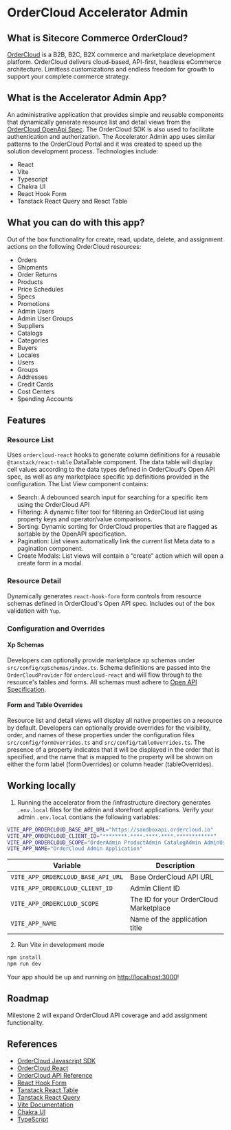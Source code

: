 # OrderCloud Accelerator Admin

## What is Sitecore Commerce OrderCloud?
[OrderCloud](https://ordercloud.io/discover/platform-overview) is a B2B, B2C, B2X commerce and marketplace development platform.
OrderCloud delivers cloud-based, API-first, headless eCommerce architecture. Limitless customizations and endless freedom for growth to support your complete commerce strategy.

## What is the Accelerator Admin App?
An administrative application that provides simple and reusable components that dynamically generate resource list and detail views from the [OrderCloud OpenApi Spec](https://api.ordercloud.io/v1/openapi/v3). The OrderCloud SDK is also used to facilitate authentication and authorization.  The Accelerator Admin app uses similar patterns to the OrderCloud Portal and it was created to speed up the solution development process.  Technologies include:

* React
* Vite
* Typescript
* Chakra UI
* React Hook Form
* Tanstack React Query and React Table

## What you can do with this app?
Out of the box functionality for create, read, update, delete, and assignment actions on the following OrderCloud resources:

* Orders
* Shipments
* Order Returns
* Products
* Price Schedules
* Specs
* Promotions
* Admin Users
* Admin User Groups
* Suppliers
* Catalogs
* Categories
* Buyers
* Locales
* Users
* Groups
* Addresses
* Credit Cards
* Cost Centers
* Spending Accounts

## Features

### Resource List
Uses `ordercloud-react` hooks to generate column definitions for a reusable `@tanstack/react-table` DataTable component.  The data table will display cell values according to the data types defined in OrderCloud's Open API spec, as well as any marketplace specific xp definitions provided in the configuration.  The List View component contains:

* Search: A debounced search input for searching for a specific item using the OrderCloud API
* Filtering: A dynamic filter tool for filtering an OrderCloud list using property keys and operator/value comparisons.
* Sorting: Dynamic sorting for OrderCloud properties that are flagged as sortable by the OpenAPI specification.
* Pagination: List views automatically link the current list Meta data to a pagination component.
* Create Modals: List views will contain a “create” action which will open a create form in a modal.

### Resource Detail
Dynamically generates `react-hook-form` form controls from resource schemas defined in OrderCloud's Open API spec.  Includes out of the box validation with `Yup`. 

### Configuration and Overrides

#### Xp Schemas
Developers can optionally provide marketplace xp schemas under `src/config/xpSchemas/index.ts`.  Schema definitions are passed into the `OrderCloudProvider` for `ordercloud-react` and will flow through to the resource's tables and forms. All schemas must adhere to [Open API Specification](https://swagger.io/specification).    

#### Form and Table Overrides
Resource list and detail views will display all native properties on a resource by default. Developers can optionally provide overrides for the visibility, order, and names of these properties under the configuration files `src/config/formOverrides.ts` and `src/config/tableOverrides.ts`. The presence of a property indicates that it will be displayed in the order that is specified, and the name that is mapped to the property will be shown on either the form label (formOverrides) or column header (tableOverrides).
  

## Working locally
1. Running the accelerator from the /infrastructure directory generates `.env.local` files for the admin and storefront applications.  Verify your admin `.env.local` contians the following variables:

```bash
VITE_APP_ORDERCLOUD_BASE_API_URL="https://sandboxapi.ordercloud.io"
VITE_APP_ORDERCLOUD_CLIENT_ID="********-****-****-****-************"
VITE_APP_ORDERCLOUD_SCOPE="OrderAdmin ProductAdmin CatalogAdmin AdminUserAdmin AdminUserGroupAdmin SupplierAdmin BuyerAdmin"
VITE_APP_NAME="OrderCloud Admin Application"
```
| Variable                            | Description                                                                                                       |
| ----------------------------------- | ----------------------------------------------------------------------------------------------------------------- |
| `VITE_APP_ORDERCLOUD_BASE_API_URL`  | Base OrderCloud API URL                                          |
| `VITE_APP_ORDERCLOUD_CLIENT_ID`     | Admin Client ID                                                                                                   |
| `VITE_APP_ORDERCLOUD_SCOPE`         | The ID for your OrderCloud Marketplace                                                                            |
| `VITE_APP_NAME`                     | Name of the application title                                                                                     |

2. Run Vite in development mode
```bash
npm install
npm run dev
```

Your app should be up and running on [http://localhost:3000](http://localhost:3000)!

## Roadmap

Milestone 2 will expand OrderCloud API coverage and add assignment functionality.

## References
- [OrderCloud Javascript SDK](https://www.npmjs.com/package/ordercloud-javascript-sdk)
- [OrderCloud React](https://www.npmjs.com/package/@rwatt451/ordercloud-react)
- [OrderCloud API Reference](https://ordercloud.io/api-reference)
- [React Hook Form](https://react-hook-form.com/)
- [Tanstack React Table](https://tanstack.com/table)
- [Tanstack React Query](https://tanstack.com/query)
- [Vite Documentation](https://vitejs.dev/)
- [Chakra UI](https://chakra-ui.com)
- [TypeScript](https://www.typescriptlang.org)
